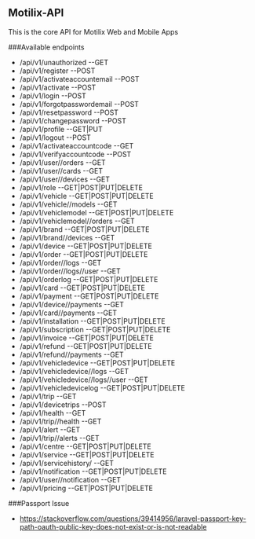 ## Motilix-API

This is the core API for Motilix Web and Mobile Apps

###Available endpoints

- /api/v1/unauthorized --GET
- /api/v1/register --POST
- /api/v1/activateaccountemail --POST
- /api/v1/activate --POST
- /api/v1/login --POST
- /api/v1/forgotpasswordemail --POST
- /api/v1/resetpassword --POST
- /api/v1/changepassword --POST
- /api/v1/profile --GET|PUT
- /api/v1/logout --POST
- /api/v1/activateaccountcode --GET
- /api/v1/verifyaccountcode --POST
- /api/v1/user/<id>/orders --GET
- /api/v1/user/<id>/cards --GET
- /api/v1/user/<id>/devices --GET
- /api/v1/role --GET|POST|PUT|DELETE
- /api/v1/vehicle --GET|POST|PUT|DELETE
- /api/v1/vehicle/<id>/models --GET
- /api/v1/vehiclemodel --GET|POST|PUT|DELETE
- /api/v1/vehiclemodel/<id>/orders --GET
- /api/v1/brand --GET|POST|PUT|DELETE
- /api/v1/brand/<id>/devices --GET
- /api/v1/device --GET|POST|PUT|DELETE
- /api/v1/order --GET|POST|PUT|DELETE
- /api/v1/order/<id>/logs --GET
- /api/v1/order/<id>/logs/<id>/user --GET
- /api/v1/orderlog --GET|POST|PUT|DELETE
- /api/v1/card --GET|POST|PUT|DELETE
- /api/v1/payment --GET|POST|PUT|DELETE
- /api/v1/device/<id>/payments --GET
- /api/v1/card/<id>/payments --GET
- /api/v1/installation --GET|POST|PUT|DELETE
- /api/v1/subscription --GET|POST|PUT|DELETE
- /api/v1/invoice --GET|POST|PUT|DELETE
- /api/v1/refund --GET|POST|PUT|DELETE
- /api/v1/refund/<id>/payments --GET
- /api/v1/vehicledevice --GET|POST|PUT|DELETE
- /api/v1/vehicledevice/<id>/logs --GET
- /api/v1/vehicledevice/<id>/logs/<id>/user --GET
- /api/v1/vehicledevicelog --GET|POST|PUT|DELETE
- /api/v1/trip --GET
- /api/v1/devicetrips --POST
- /api/v1/health --GET
- /api/v1/trip/<id>/health --GET
- /api/v1/alert --GET
- /api/v1/trip/<id>/alerts --GET
- /api/v1/centre --GET|POST|PUT|DELETE
- /api/v1/service --GET|POST|PUT|DELETE
- /api/v1/servicehistory/<device> --GET
- /api/v1/notification --GET|POST|PUT|DELETE
- /api/v1/user/<id>/notification --GET
- /api/v1/pricing --GET|POST|PUT|DELETE

###Passport Issue 
- https://stackoverflow.com/questions/39414956/laravel-passport-key-path-oauth-public-key-does-not-exist-or-is-not-readable